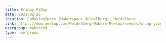 ```yaml
---
title: Friday PiDay
date: 2021-02-26
location: CoMakingSpace (Makerspace Heidelberg), Heidelberg
link: https://www.meetup.com/Heidelberg-Makers-Meetup/events/sncmpryccdbjc/
usergroup: makershd
type: usergroup
---
```

